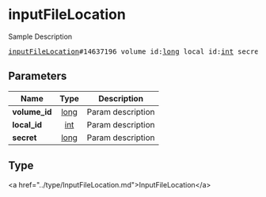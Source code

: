 # inputFileLocation

Sample Description

<pre>
<a href="../constructor/inputFileLocation.md">inputFileLocation</a>#14637196 volume_id:<a href="../type/long.md">long</a> local_id:<a href="../type/int.md">int</a> secret:<a href="../type/long.md">long</a> = <a href="../type/InputFileLocation.md">InputFileLocation</a>;
</pre>

## Parameters

| Name | Type | Description |
|------|:----:|-------------|
| **volume_id** | <a href="../type/long.md">long</a> | Param description |
| **local_id** | <a href="../type/int.md">int</a> | Param description |
| **secret** | <a href="../type/long.md">long</a> | Param description |

## Type

&lt;a href=&#34;../type/InputFileLocation.md&#34;&gt;InputFileLocation&lt;/a&gt;
